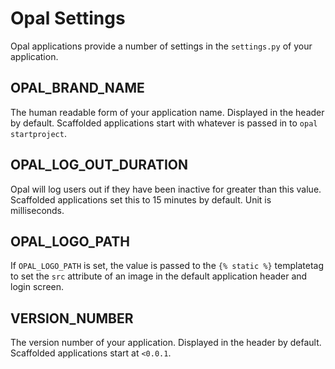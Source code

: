 # Opal Settings

Opal applications provide a number of settings in the `settings.py` of your application.

## OPAL_BRAND_NAME

The human readable form of your application name.
Displayed in the header by default.
Scaffolded applications start with whatever is passed in to `opal startproject`.

## OPAL_LOG_OUT_DURATION

Opal will log users out if they have been inactive for greater than this value.
Scaffolded applications set this to 15 minutes by default. Unit is milliseconds.

## OPAL_LOGO_PATH

If `OPAL_LOGO_PATH` is set, the value is passed to the `{% static %}` templatetag to set the
`src` attribute of an image in the default application header and login screen.

## VERSION_NUMBER

The version number of your application. Displayed in the header by default.
Scaffolded applications start at `<0.0.1`.
